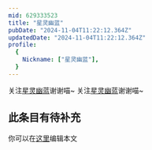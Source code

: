 ```yaml
---
mid: 629333523
title: "星灵幽蓝"
pubDate: "2024-11-04T11:22:12.364Z"
updatedDate: "2024-11-04T11:22:12.364Z"
profile:
  {
    Nickname: ["星灵幽蓝"],
  }
---
```


关注[星灵幽蓝](https://space.bilibili.com/629333523)谢谢喵~ 关注[星灵幽蓝](https://space.bilibili.com/629333523)谢谢喵~

## 此条目有待补充
你可以在[这里](https://github.com/Yuhanawa/VTuber.ICU-Content/edit/master/v/星灵幽蓝/index.md)编辑本文

